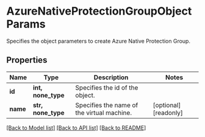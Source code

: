 # AzureNativeProtectionGroupObjectParams

Specifies the object parameters to create Azure Native Protection Group.

## Properties
Name | Type | Description | Notes
------------ | ------------- | ------------- | -------------
**id** | **int, none_type** | Specifies the id of the object. | 
**name** | **str, none_type** | Specifies the name of the virtual machine. | [optional] [readonly] 

[[Back to Model list]](../README.md#documentation-for-models) [[Back to API list]](../README.md#documentation-for-api-endpoints) [[Back to README]](../README.md)


